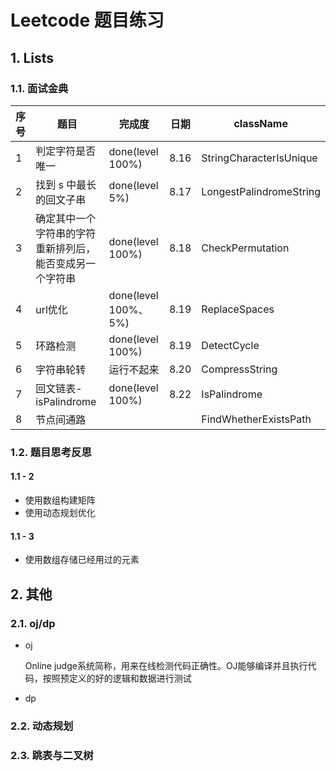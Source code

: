 # Leetcode 题目练习

## 1. Lists

### 1.1. 面试金典

| 序号 | 题目                                                     | 完成度               | 日期 | className               |
| ---- | -------------------------------------------------------- | -------------------- | ---- | ----------------------- |
| 1    | 判定字符是否唯一                                         | done(level 100%)     | 8.16 | StringCharacterIsUnique |
| 2    | 找到 s 中最长的回文子串                                  | done(level 5%)       | 8.17 | LongestPalindromeString |
| 3    | 确定其中一个字符串的字符重新排列后，能否变成另一个字符串 | done(level 100%)     | 8.18 | CheckPermutation        |
| 4    | url优化                                                  | done(level 100%、5%) | 8.19 | ReplaceSpaces           |
| 5    | 环路检测                                                 | done(level 100%)     | 8.19 | DetectCycle             |
| 6    | 字符串轮转                                               | 运行不起来           | 8.20 | CompressString          |
| 7    | 回文链表- isPalindrome                                   | done(level 100%)     | 8.22 | IsPalindrome            |
| 8    | 节点间通路                                               |                      |      | FindWhetherExistsPath   |

### 1.2. 题目思考反思

#### 1.1 - 2 

- 使用数组构建矩阵
- 使用动态规划优化

#### 1.1 - 3

- 使用数组存储已经用过的元素



## 2. 其他

### 2.1. oj/dp

- oj

  Online judge系统简称，用来在线检测代码正确性。OJ能够编译并且执行代码，按照预定义的好的逻辑和数据进行测试

- dp

  

### 2.2. 动态规划



### 2.3. 跳表与二叉树



#### 

